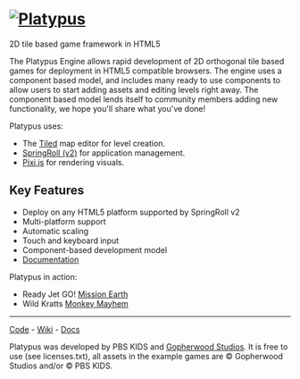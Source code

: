 [![Platypus](http://platypus.gopherwoodstudios.com/assets/platypus-title.png)](https://github.com/PBS-KIDS/Platypus)
========

2D tile based game framework in HTML5

The Platypus Engine allows rapid development of 2D orthogonal tile based games for deployment in HTML5 compatible browsers. The engine uses a component based model, and includes many ready to use components to allow users to start adding assets and editing levels right away. The component based model lends itself to community members adding new functionality, we hope you'll share what you've done!

Platypus uses:

 * The [Tiled](http://www.mapeditor.org/) map editor for level creation.
 * [SpringRoll (v2)](http://springroll.io) for application management.
 * [Pixi.js](http://www.pixijs.com/) for rendering visuals.

## Key Features

* Deploy on any HTML5 platform supported by SpringRoll v2
* Multi-platform support
* Automatic scaling
* Touch and keyboard input
* Component-based development model
* [Documentation](https://github.com/PBS-KIDS/Platypus/wiki)

Platypus in action:
* Ready Jet GO! [Mission Earth](https://pbskids.org/readyjetgo/games/mission/index.html)
* Wild Kratts [Monkey Mayhem](http://pbskids.org/wildkratts/games/monkey-mayhem/)

***
[Code](https://github.com/PBS-KIDS/Platypus/) - [Wiki](https://github.com/PBS-KIDS/Platypus/wiki/) - [Docs](http://gopherwood.github.io/Platypus/)

Platypus was developed by PBS KIDS and [Gopherwood Studios](http://gopherwoodstudios.com/). It is free to use (see licenses.txt), all assets in the example games are © Gopherwood Studios and/or © PBS KIDS.
